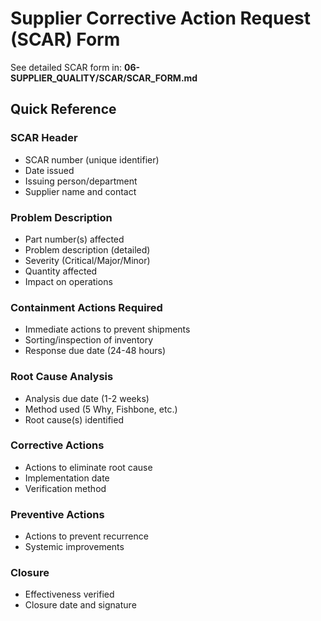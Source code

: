 # Supplier Corrective Action Request (SCAR) Form

See detailed SCAR form in:
**06-SUPPLIER_QUALITY/SCAR/SCAR_FORM.md**

## Quick Reference

### SCAR Header
- SCAR number (unique identifier)
- Date issued
- Issuing person/department
- Supplier name and contact

### Problem Description
- Part number(s) affected
- Problem description (detailed)
- Severity (Critical/Major/Minor)
- Quantity affected
- Impact on operations

### Containment Actions Required
- Immediate actions to prevent shipments
- Sorting/inspection of inventory
- Response due date (24-48 hours)

### Root Cause Analysis
- Analysis due date (1-2 weeks)
- Method used (5 Why, Fishbone, etc.)
- Root cause(s) identified

### Corrective Actions
- Actions to eliminate root cause
- Implementation date
- Verification method

### Preventive Actions
- Actions to prevent recurrence
- Systemic improvements

### Closure
- Effectiveness verified
- Closure date and signature
